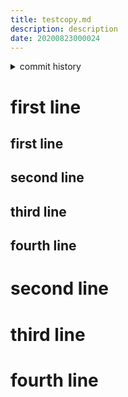 ```yaml
---
title: testcopy.md
description: description
date: 20200823000024
---
```

<!-- history area start -->
<details><summary>commit history</summary><div><ol>
<li>2020/08/23 00:00:24 4cedbb2</li>
<li>2020/08/22 23:58:55 14170c3</li>
<li>2020/08/22 23:24:32 d2670b4</li>
<li>2020/08/22 14:13:57 cf65255</li>
</ol></div></details>
<!-- history area end -->
<!-- START doctoc -->
<!-- END doctoc -->


# first line
## first line
## second line
## third line
## fourth line
# second line
# third line
# fourth line
